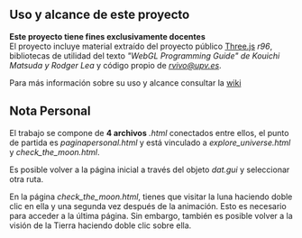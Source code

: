 ## Uso y alcance de este proyecto
**Este proyecto tiene fines exclusivamente docentes**   
El proyecto incluye material extraído del proyecto público [Three.js](http://threjs.org) *r96*, bibliotecas de utilidad del texto *"WebGL Programming Guide" de  Kouichi Matsuda y Rodger Lea* y código propio de *<rvivo@upv.es>*.  

Para más información sobre su uso y alcance consultar la [wiki](https://github.com/RobVivo/RobVivo.github.io/wiki/INSTRUCCIONES-B%C3%81SICAS)

## Nota Personal

El trabajo se compone de **4 archivos** *.html* conectados entre ellos, el punto de partida es *paginapersonal.html* y está vinculado a *explore_universe.html* y *check_the_moon.html*.

Es posible volver a la página inicial a través del objeto *dat.gui* y seleccionar otra ruta.

En la página *check_the_moon.html*, tienes que visitar la luna haciendo doble clic en ella y una segunda vez después de la animación. Esto es necesario para acceder a la última página. Sin embargo, también es posible volver a la visión de la Tierra haciendo doble clic sobre ella.
